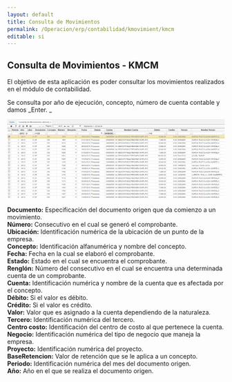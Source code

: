 ```yaml
---
layout: default
title: Consulta de Movimientos
permalink: /Operacion/erp/contabilidad/kmovimient/kmcm
editable: si
---
```


## Consulta de Movimientos - KMCM

El objetivo de esta aplicación es poder consultar los movimientos realizados en el módulo de contabilidad.

Se consulta por año de ejecución, concepto, número de cuenta contable y damos _Enter.  _

![](KMCM2.png)


**Documento:** Especificación del documento origen que da comienzo a un movimiento.  
**Número:** Consecutivo en el cual se generó el comprobante.  
**Ubicación:** Identificación numérica de la ubicación de un punto de la empresa.  
**Concepto:** Identificación alfanumérica y nombre del concepto.  
**Fecha:** Fecha en la cual se elaboró el comprobante.  
**Estado:** Estado en el cual se encuentra el comprobante.  
**Renglón:** Número del consecutivo en el cual se encuentra una determinada cuenta de un comprobante.  
**Cuenta:** Identificación numérica y nombre de la cuenta que es afectada por el concepto.  
**Débito:** Si el valor es débito.  
**Crédito:** Si el valor es crédito.  
**Valor:** Valor que es asignado a la cuenta dependiendo de la naturaleza.  
**Tercero:** Identificación numérica del tercero.  
**Centro costo:** Identificación del centro de costo al que pertenece la cuenta.  
**Negocio:** Identificación numérica del tipo de negocio que maneja la empresa.  
**Proyecto:** Identificación numérica del proyecto.  
**BaseRetencion:** Valor de retención que se le aplica a un concepto.  
**Periodo:** Identificación numérica del mes del documento origen.  
**Año:** Año en el que se realiza el documento origen.  







